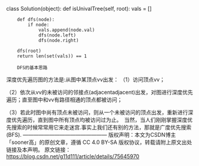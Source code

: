 class Solution(object):
    def isUnivalTree(self, root):
        vals = []

        def dfs(node):
            if node:
                vals.append(node.val)
                dfs(node.left)
                dfs(node.right)

        dfs(root)
        return len(set(vals)) == 1
        
        DFS的基本思路
深度优先遍历图的方法是:从图中某顶点vv出发：
（1）访问顶点vv；

（2）依次从vv的未被访问的邻接点(adjacentadjacent)出发，对图进行深度优先遍历；直至图中和vv有路径相通的顶点都被访问；

（3）若此时图中尚有顶点未被访问，则从一个未被访问的顶点出发，重新进行深度优先遍历，直到图中所有顶点均被访问过为止。　当然，当人们刚刚掌握深度优先搜索的时候常常用它来走迷宫.事实上我们还有别的方法，那就是广度优先搜索(BFS).
————————————————
版权声明：本文为CSDN博主「sooner高」的原创文章，遵循 CC 4.0 BY-SA 版权协议，转载请附上原文出处链接及本声明。
原文链接：https://blog.csdn.net/g11d111/article/details/75645970
